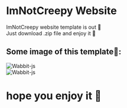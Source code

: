 # ImNotCreepy Website

ImNotCreepy website template is out 🎉</br>
Just download .zip file and enjoy it 🤩</br>
##
## Some image of this template📸:</br>
![Wabbit-js](https://cdn.discordapp.com/attachments/788502023397310484/917547945887428638/unknown.png)</br>
![Wabbit-js](https://cdn.discordapp.com/attachments/788502023397310484/917547947711938590/unknown.png)</br>

# hope you enjoy it 💓
